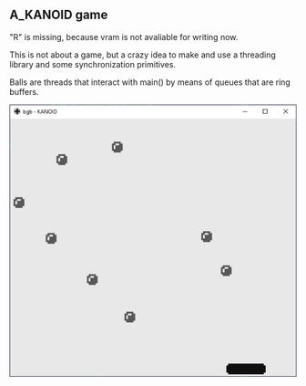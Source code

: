 A_KANOID game
-------------

"R" is missing, because vram is not avaliable for writing now.

This is not about a game, but a crazy idea to make and use a
threading library and some synchronization primitives. 

Balls are threads that interact with main() by means of queues 
that are ring buffers.

![screenshot](/screenshot.png)